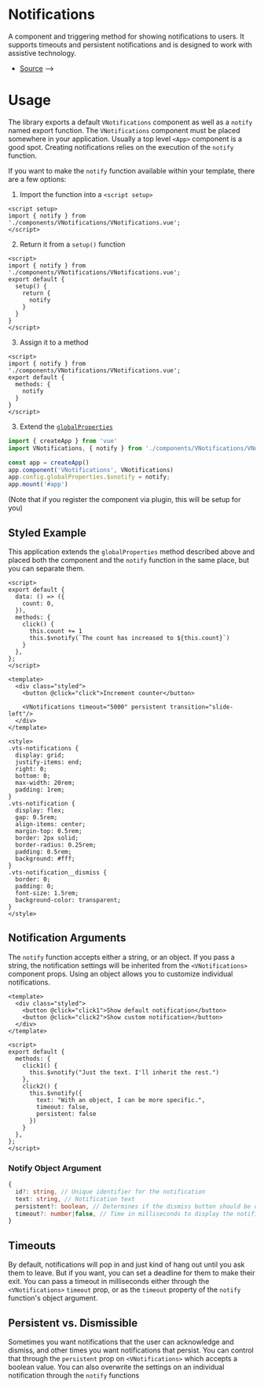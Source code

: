 # Notifications

A component and triggering method for showing notifications to users. It supports timeouts and persistent notifications and is designed to work with assistive technology.

- [Source](https://github.com/AustinGil/vuetensils/blob/master/src/components/VNotifications/VNotifications.vue) -->

# Usage

The library exports a default `VNotifications` component as well as a `notify` named export function. The `VNotifications` component must be placed somewhere in your application. Usually a top level `<App>` component is a good spot. Creating notifications relies on the execution of the `notify` function.

If you want to make the `notify` function available within your template, there are a few options:

1. Import the function into a `<script setup>`
  ```vue
  <script setup>
  import { notify } from './components/VNotifications/VNotifications.vue';
  </script>
  ```
2. Return it from a `setup()` function
  ```vue
  <script>
  import { notify } from './components/VNotifications/VNotifications.vue';
  export default {
    setup() {
      return {
        notify
      }
    }
  }
  </script>
  ```
3. Assign it to a method
  ```vue
  <script>
  import { notify } from './components/VNotifications/VNotifications.vue';
  export default {
    methods: {
      notify
    }
  }
  </script>
  ```
3. Extend the [`globalProperties`](https://vuejs.org/api/application.html#app-config-globalproperties)
  ```js
  import { createApp } from 'vue'
  import VNotifications, { notify } from './components/VNotifications/VNotifications.vue';

  const app = createApp()
  app.component('VNotifications', VNotifications)
  app.config.globalProperties.$vnotify = notify;
  app.mount('#app')
  ```
(Note that if you register the component via plugin, this will be setup for you)

## Styled Example

This application extends the `globalProperties` method described above and placed both the component and the `notify` function in the same place, but you can separate them.

```vue live
<script>
export default {
  data: () => ({
    count: 0,
  }),
  methods: {
    click() {
      this.count += 1
      this.$vnotify(`The count has increased to ${this.count}`)
    }
  },
};
</script>

<template>
  <div class="styled">
    <button @click="click">Increment counter</button>

    <VNotifications timeout="5000" persistent transition="slide-left"/>
  </div>
</template>

<style>
.vts-notifications {
  display: grid;
  justify-items: end;
  right: 0;
  bottom: 0;
  max-width: 20rem;
  padding: 1rem;
}
.vts-notification {
  display: flex;
  gap: 0.5rem;
  align-items: center;
  margin-top: 0.5rem;
  border: 2px solid;
  border-radius: 0.25rem;
  padding: 0.5rem;
  background: #fff;
}
.vts-notification__dismiss {
  border: 0;
  padding: 0;
  font-size: 1.5rem;
  background-color: transparent;
}
</style>
```

## Notification Arguments

The `notify` function accepts either a string, or an object. If you pass a string, the notification settings will be inherited from the `<VNotifications>` component props. Using an object allows you to customize individual notifications.

```vue live
<template>
  <div class="styled">
    <button @click="click1">Show default notification</button>
    <button @click="click2">Show custom notification</button>
  </div>
</template>

<script>
export default {
  methods: {
    click1() {
      this.$vnotify("Just the text. I'll inherit the rest.")
    },
    click2() {
      this.$vnotify({
        text: "With an object, I can be more specific.",
        timeout: false,
        persistent: false   
      })
    }
  },
};
</script>
```

### Notify Object Argument

```ts
{
  id?: string, // Unique identifier for the notification
  text: string, // Notification text
  persistent?: boolean, // Determines if the dismiss button should be displayed
  timeout?: number|false, // Time in milliseconds to display the notification
}
```

<!-- | Item         | Price     | # In stock |
|--------------|-----------|------------|
| Juicy Apples | 1.99      | *7*        |
| Bananas      | **1.89**  | 5234       | -->

## Timeouts

By default, notifications will pop in and just kind of hang out until you ask them to leave. But if you want, you can set a deadline for them to make their exit. You can pass a timeout in milliseconds either through the `<VNotifications>` `timeout` prop, or as the `timeout` property of the `notify` function's object argument.

## Persistent vs. Dismissible

Sometimes you want notifications that the user can acknowledge and dismiss, and other times you want notifications that persist. You can control that through the `persistent` prop on `<VNotifications>` which accepts a boolean value. You can also overwrite the settings on an individual notification through the `notify` functions 
